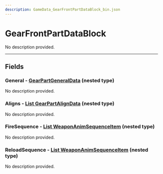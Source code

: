 ```yaml
---
description: GameData_GearFrontPartDataBlock_bin.json
---
```


# GearFrontPartDataBlock

No description provided.

***

## Fields

### General - [GearPartGeneralData](../../nested-types/gearpartgeneraldata.md) (nested type)

No description provided.

### Aligns - [List GearPartAlignData](../../nested-types/gearpartaligndata.md) (nested type)

No description provided.

### FireSequence - [List WeaponAnimSequenceItem](../../nested-types/weaponanimsequenceitem.md) (nested type)

No description provided.

### ReloadSequence - [List WeaponAnimSequenceItem](../../nested-types/weaponanimsequenceitem.md) (nested type)

No description provided.
